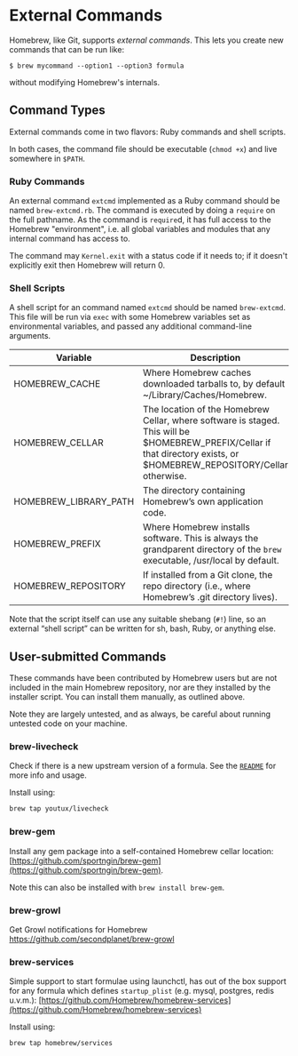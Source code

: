 # External Commands

Homebrew, like Git, supports *external commands*. This lets you create new commands that can be run like:

```shell
$ brew mycommand --option1 --option3 formula
```

without modifying Homebrew's internals.

## Command Types
External commands come in two flavors: Ruby commands and shell scripts.

In both cases, the command file should be executable (`chmod +x`) and live somewhere in `$PATH`.

### Ruby Commands
An external command `extcmd` implemented as a Ruby command should be named `brew-extcmd.rb`. The command is executed by doing a `require` on the full pathname. As the command is `require`d, it has full access to the Homebrew "environment", i.e. all global variables and modules that any internal command has access to.

The command may `Kernel.exit` with a status code if it needs to; if it doesn't explicitly exit then Homebrew will return 0.

### Shell Scripts
A shell script for an command named `extcmd` should be named `brew-extcmd`. This file will be run via `exec` with some Homebrew variables set as environmental variables, and passed any additional command-line arguments.

| Variable              | Description                                                                                                                                                             |
|-----------------------|-------------------------------------------------------------------------------------------------------------------------------------------------------------------------|
| HOMEBREW_CACHE        | Where Homebrew caches downloaded tarballs to, by default ~/Library/Caches/Homebrew.                                                                                     |
| HOMEBREW_CELLAR       | The location of the Homebrew Cellar, where software is staged. This will be $HOMEBREW_PREFIX/Cellar if that directory exists, or $HOMEBREW_REPOSITORY/Cellar otherwise. |
| HOMEBREW_LIBRARY_PATH | The directory containing Homebrew’s own application code.                                                                                                               |
| HOMEBREW_PREFIX       | Where Homebrew installs software. This is always the grandparent directory of the `brew` executable, /usr/local by default.                                             |
| HOMEBREW_REPOSITORY   | If installed from a Git clone, the repo directory (i.e., where Homebrew’s .git directory lives).                                                                        |


Note that the script itself can use any suitable shebang (`#!`) line, so an external “shell script” can be written for sh, bash, Ruby, or anything else.

## User-submitted Commands
These commands have been contributed by Homebrew users but are not included in the main Homebrew repository, nor are they installed by the installer script. You can install them manually, as outlined above.

Note they are largely untested, and as always, be careful about running untested code on your machine.

### brew-livecheck
Check if there is a new upstream version of a formula.
See the [`README`](https://github.com/youtux/homebrew-livecheck/blob/master/README.md) for more info and usage.

Install using:
```sh
brew tap youtux/livecheck
```

### brew-gem
Install any gem package into a self-contained Homebrew cellar location: [https://github.com/sportngin/brew-gem](https://github.com/sportngin/brew-gem).

Note this can also be installed with `brew install brew-gem`.

### brew-growl
Get Growl notifications for Homebrew https://github.com/secondplanet/brew-growl

### brew-services
Simple support to start formulae using launchctl, has out of the box support for any formula which defines `startup_plist` (e.g. mysql, postgres, redis u.v.m.): [https://github.com/Homebrew/homebrew-services](https://github.com/Homebrew/homebrew-services)

Install using:
```sh
brew tap homebrew/services
```
